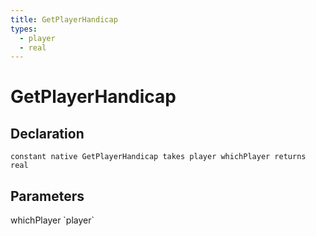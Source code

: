 ```yaml
---
title: GetPlayerHandicap
types:
  - player
  - real
---
```


# GetPlayerHandicap

## Declaration

```
constant native GetPlayerHandicap takes player whichPlayer returns real
```

## Parameters
<dl>
  <dt>whichPlayer `player`</dt>
  <dd></dd>
</dl>